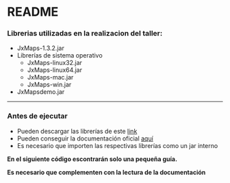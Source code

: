 # README
### Librerias utilizadas en la realizacion del taller:
* JxMaps-1.3.2.jar
* Librerías de sistema operativo
    * JxMaps-linux32.jar
    * JxMaps-linux64.jar
    * JxMaps-mac.jar
    * JxMaps-win.jar
* JxMapsdemo.jar
****
### Antes de ejecutar
* Pueden descargar las librerías de este [link](https://www.teamdev.com/jxmaps)
* Pueden conseguir la documentación oficial [aquí](https://www.teamdev.com/downloads/jxmaps/docs/index.html)
* Es necesario que importen las respectivas librerías como un jar interno

**En el siguiente código escontrarán solo una pequeña guía.**

**Es necesario que complementen con la lectura de la documentación**
